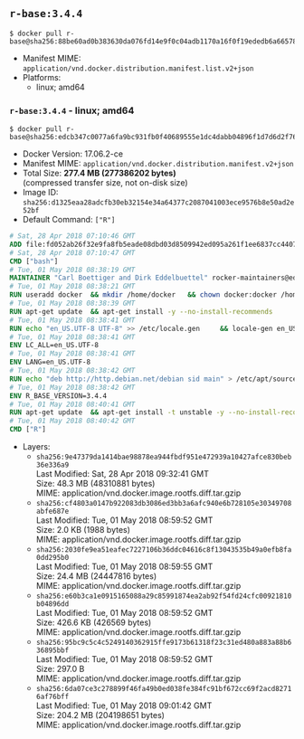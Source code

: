 ## `r-base:3.4.4`

```console
$ docker pull r-base@sha256:88be60ad0b383630da076fd14e9f0c04adb1170a16f0f19ededb6a665783869c
```

-	Manifest MIME: `application/vnd.docker.distribution.manifest.list.v2+json`
-	Platforms:
	-	linux; amd64

### `r-base:3.4.4` - linux; amd64

```console
$ docker pull r-base@sha256:edcb347c0077a6fa9bc931fb0f40689555e1dc4dabb04896f1d7d6d2f765f379
```

-	Docker Version: 17.06.2-ce
-	Manifest MIME: `application/vnd.docker.distribution.manifest.v2+json`
-	Total Size: **277.4 MB (277386202 bytes)**  
	(compressed transfer size, not on-disk size)
-	Image ID: `sha256:d1325eaa28adcfb30eb32154e34a64377c2087041003ece9576b8e50ad2e52bf`
-	Default Command: `["R"]`

```dockerfile
# Sat, 28 Apr 2018 07:10:46 GMT
ADD file:fd052ab26f32e9fa8fb5eade08dbd03d8509942ed095a261f1ee6837cc440712 in / 
# Sat, 28 Apr 2018 07:10:47 GMT
CMD ["bash"]
# Tue, 01 May 2018 08:38:19 GMT
MAINTAINER "Carl Boettiger and Dirk Eddelbuettel" rocker-maintainers@eddelbuettel.com
# Tue, 01 May 2018 08:38:21 GMT
RUN useradd docker 	&& mkdir /home/docker 	&& chown docker:docker /home/docker 	&& addgroup docker staff
# Tue, 01 May 2018 08:38:39 GMT
RUN apt-get update 	&& apt-get install -y --no-install-recommends 		ed 		less 		locales 		vim-tiny 		wget 		ca-certificates 		fonts-texgyre 	&& rm -rf /var/lib/apt/lists/*
# Tue, 01 May 2018 08:38:41 GMT
RUN echo "en_US.UTF-8 UTF-8" >> /etc/locale.gen 	&& locale-gen en_US.utf8 	&& /usr/sbin/update-locale LANG=en_US.UTF-8
# Tue, 01 May 2018 08:38:41 GMT
ENV LC_ALL=en_US.UTF-8
# Tue, 01 May 2018 08:38:41 GMT
ENV LANG=en_US.UTF-8
# Tue, 01 May 2018 08:38:42 GMT
RUN echo "deb http://http.debian.net/debian sid main" > /etc/apt/sources.list.d/debian-unstable.list 	&& echo 'APT::Default-Release "testing";' > /etc/apt/apt.conf.d/default
# Tue, 01 May 2018 08:38:42 GMT
ENV R_BASE_VERSION=3.4.4
# Tue, 01 May 2018 08:40:41 GMT
RUN apt-get update 	&& apt-get install -t unstable -y --no-install-recommends 		littler                 r-cran-littler 		r-base=${R_BASE_VERSION}* 		r-base-dev=${R_BASE_VERSION}* 		r-recommended=${R_BASE_VERSION}*         && echo 'options(repos = c(CRAN = "https://cloud.r-project.org/"), download.file.method = "libcurl")' >> /etc/R/Rprofile.site         && echo 'source("/etc/R/Rprofile.site")' >> /etc/littler.r 	&& ln -s /usr/share/doc/littler/examples/install.r /usr/local/bin/install.r 	&& ln -s /usr/share/doc/littler/examples/install2.r /usr/local/bin/install2.r 	&& ln -s /usr/share/doc/littler/examples/installGithub.r /usr/local/bin/installGithub.r 	&& ln -s /usr/share/doc/littler/examples/testInstalled.r /usr/local/bin/testInstalled.r 	&& install.r docopt 	&& rm -rf /tmp/downloaded_packages/ /tmp/*.rds 	&& rm -rf /var/lib/apt/lists/*
# Tue, 01 May 2018 08:40:42 GMT
CMD ["R"]
```

-	Layers:
	-	`sha256:9e47379da1414bae98878ea944fbdf951e472939a10427afce830beb36e336a9`  
		Last Modified: Sat, 28 Apr 2018 09:32:41 GMT  
		Size: 48.3 MB (48310881 bytes)  
		MIME: application/vnd.docker.image.rootfs.diff.tar.gzip
	-	`sha256:cf4803a0147b922083db3086ed3bb3a6afc940e6b728105e30349708abfe687e`  
		Last Modified: Tue, 01 May 2018 08:59:52 GMT  
		Size: 2.0 KB (1988 bytes)  
		MIME: application/vnd.docker.image.rootfs.diff.tar.gzip
	-	`sha256:2030fe9ea51eafec7227106b36ddc04616c8f13043535b49a0efb8fa0dd295b0`  
		Last Modified: Tue, 01 May 2018 08:59:55 GMT  
		Size: 24.4 MB (24447816 bytes)  
		MIME: application/vnd.docker.image.rootfs.diff.tar.gzip
	-	`sha256:e60b3ca1e0915165088a29c85991874ea2ab92f54fd24cfc00921810b04896dd`  
		Last Modified: Tue, 01 May 2018 08:59:52 GMT  
		Size: 426.6 KB (426569 bytes)  
		MIME: application/vnd.docker.image.rootfs.diff.tar.gzip
	-	`sha256:95bc9c5c4c5249140362915ffe9173b61318f23c31ed480a883a88b636895bbf`  
		Last Modified: Tue, 01 May 2018 08:59:52 GMT  
		Size: 297.0 B  
		MIME: application/vnd.docker.image.rootfs.diff.tar.gzip
	-	`sha256:6da07ce3c278899f46fa49b0ed038fe384fc91bf672cc69f2acd82716af76bff`  
		Last Modified: Tue, 01 May 2018 09:01:42 GMT  
		Size: 204.2 MB (204198651 bytes)  
		MIME: application/vnd.docker.image.rootfs.diff.tar.gzip
